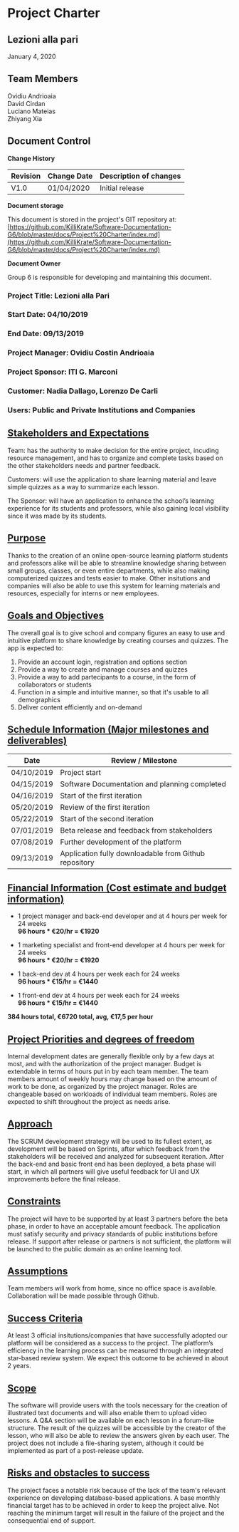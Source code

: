 # Project Charter

## Lezioni alla pari
January 4, 2020

## Team Members
Ovidiu Andrioaia  
David Cirdan  
Luciano Mateias  
Zhiyang Xia


## Document Control
**Change History**

| Revision | Change Date | Description of changes |
| -------- | ----------- | ---------------------- |
| V1.0     | 01/04/2020  | Initial release        |

**Document storage**

This document is stored in the project's GIT repository at:
[https://github.com/KilliKrate/Software-Documentation-G6/blob/master/docs/Project%20Charter/index.md](https://github.com/KilliKrate/Software-Documentation-G6/blob/master/docs/Project%20Charter/index.md)
 
**Document Owner**

Group 6 is responsible for developing and maintaining this document.

### Project Title: Lezioni alla Pari
### Start Date: 04/10/2019
### End Date: 09/13/2019
### Project Manager: Ovidiu Costin Andrioaia
### Project Sponsor: ITI G. Marconi
### Customer: Nadia Dallago, Lorenzo De Carli 
### Users: Public and Private Institutions and Companies

## [Stakeholders and Expectations](#stakeholders-and-expectations)

Team: has the authority to make decision for the entire project, incuding resource management, and has to organize and complete tasks based on the other stakeholders needs and partner feedback.

Customers: will use the application to share learning material and leave simple quizzes as a way to summarize each lesson.

The Sponsor: will have an application to enhance the school’s learning experience for its students and professors, while also gaining local visibility since it was made by its students.

## [Purpose](#purpose)

Thanks to the creation of an online open-source learning platform students and professors alike will be able to streamline knowledge sharing between small groups, classes, or even entire departments, while also making computerized quizzes and tests easier to make. Other insitutions and companies will also be able to use this system for learning materials and resources, especially for interns or new employees.

## [Goals and Objectives](#goals-and-objectives)

The overall goal is to give school and company figures an easy to use and intuitive platform to share knowledge by creating courses and quizzes. The app is expected to:

1. Provide an account login, registration and options section
2. Provide a way to create and manage courses and quizzes
3. Provide a way to add partecipants to a course, in the form of collaborators or students
4. Function in a simple and intuitive manner, so that it's usable to all demographics
5. Deliver content efficiently and on-demand

## [Schedule Information (Major milestones and deliverables)](#schedule-information-major-milestones-and-deliverables)

| Date | Review / Milestone |
| ---- | ------------------ |
| 04/10/2019 | Project start |
| 04/15/2019 | Software Documentation and planning completed |
| 04/16/2019 | Start of the first iteration |
| 05/20/2019 | Review of the first iteration |
| 05/22/2019 | Start of the second iteration |
| 07/01/2019 | Beta release and feedback from stakeholders |
| 07/08/2019 | Further development of the platform |
| 09/13/2019 | Application fully downloadable from Github repository | 

## [Financial Information (Cost estimate and budget information)](#financial-information-cost-estimate-and-budget-information)

- 1 project manager and back-end developer and at 4 hours per week for 24 weeks  
**96 hours * €20/hr = €1920**

- 1 marketing specialist and front-end developer at 4 hours per week for 24 weeks  
**96 hours * €20/hr = €1920**

- 1 back-end dev at 4 hours per week each for 24 weeks  
**96 hours * €15/hr = €1440**

- 1 front-end dev at 4 hours per week each for 24 weeks  
**96 hours * €15/hr = €1440**

**384 hours total, €6720 total, avg, €17,5 per hour**

## [Project Priorities and degrees of freedom](#project-priorities-and-degrees-of-freedom)

Internal development dates are generally flexible only by a few days at most, and with the authorization of the project manager.  Budget is extendable in terms of hours put in by each team member. The team members amount of weekly hours may change based on the amount of work to be done, as organized by the project manager. Roles are changeable based on workloads of individual team members. Roles are expected to shift throughout the project as needs arise.

## [Approach](#approach)

The SCRUM development strategy will be used to its fullest extent, as development will be based on Sprints, after which feedback from the stakeholders will be received and analyzed for subsequent iteration. After the back-end and basic front end has been deployed, a beta phase will start, in which all partners will give useful feedback for UI and UX improvements before the final release.

## [Constraints](#constraints)

The project will have to be supported by at least 3 partners before the beta phase, in order to have an acceptable amount feedback. The application must satisfy security and privacy standards of public institutions before release. If support after release or partners is not sufficient, the platform will be launched to the public domain as an online learning tool.

## [Assumptions](#assumptions) 

 Team members will work from home, since no office space is available. Collaboration will be made possible through Github.  

## [Success Criteria](#success-criteria)

At least 3 official insitutions/companies that have successfully adopted our platform will be considered as a success to the project. The platform’s efficiency in the learning process can be measured through an integrated star-based review system. We expect this outcome to be achieved in about 2 years.

## [Scope](#scope)

The software will provide users with the tools necessary for the creation of illustrated text documents and will also enable them to upload video lessons. A Q&A section will be available on each lesson in a forum-like structure. The result of the quizzes will be accessible by the creator of the lesson, who will also be able to review the answers given by each user. The project does not include a file-sharing system, although it could be implemented as part of a post-release update.

## [Risks and obstacles to success](#risks-and-obstacles-to-success)

The project faces a notable risk because of the lack of the team's relevant experience on developing database-based applications. A base monthly financial target has to be achieved in order to keep the project alive. Not reaching the minimum target will result in the failure of the project and the consequential end of support.
